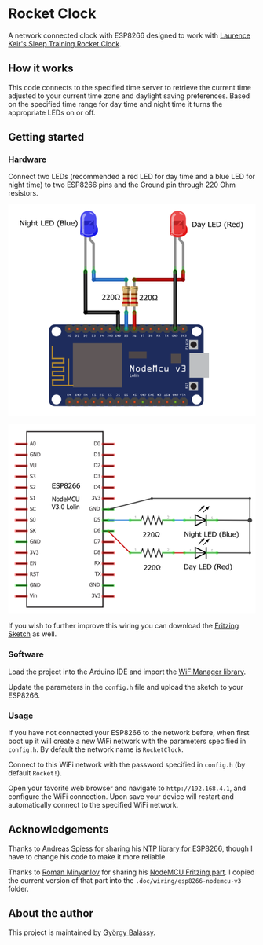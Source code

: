 # Rocket Clock

A network connected clock with ESP8266 designed to work with [Laurence Keir's Sleep Training Rocket Clock](https://www.thingiverse.com/thing:3404826).

## How it works

This code connects to the specified time server to retrieve the current time adjusted to your current time zone and daylight saving preferences. Based on the specified time range for day time and night time it turns the appropriate LEDs on or off.

## Getting started

### Hardware

Connect two LEDs (recommended a red LED for day time and a blue LED for night time) to two ESP8266 pins and the Ground pin through 220 Ohm resistors.

![](./doc/wiring/rocket-clock-breadboard.png)

![](./doc/wiring/rocket-clock-schematic.png)

If you wish to further improve this wiring you can download the [Fritzing Sketch](./doc/wiring/rocket-clock.fzz) as well.

### Software

Load the project into the Arduino IDE and import the [WiFiManager library](https://github.com/tzapu/WiFiManager).

Update the parameters in the `config.h` file and upload the sketch to your ESP8266.

### Usage

If you have not connected your ESP8266 to the network before, when first boot up it will create a new WiFi network with the parameters specified in `config.h`. By default the network name is `RocketClock`.

Connect to this WiFi network with the password specified in `config.h` (by default `Rocket!`).

Open your favorite web browser and navigate to `http://192.168.4.1`, and configure the WiFi connection. Upon save your device will restart and automatically connect to the specified WiFi network.

## Acknowledgements

Thanks to [Andreas Spiess](https://github.com/SensorsIot) for sharing his [NTP library for ESP8266](https://github.com/SensorsIot/NTPtimeESP), though I have to change his code to make it more reliable.

Thanks to [Roman Minyanlov](https://github.com/roman-minyaylov) for sharing his [NodeMCU Fritzing part](https://github.com/roman-minyaylov/fritzing-parts). I copied the current version of that part into the `.doc/wiring/esp8266-nodemcu-v3` folder.

## About the author

This project is maintained by [György Balássy](https://linkedin.com/in/balassy).


